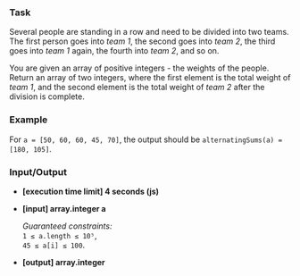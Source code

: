 ### Task

Several people are standing in a row and need to be divided into two teams. The first person goes into _team 1_, the second goes into _team 2_, the third goes into _team 1_ again, the fourth into _team 2_, and so on.

You are given an array of positive integers - the weights of the people. Return an array of two integers, where the first element is the total weight of _team 1_, and the second element is the total weight of _team 2_ after the division is complete.

### Example

For `a = [50, 60, 60, 45, 70]`, the output should be `alternatingSums(a) = [180, 105]`.

### Input/Output

- **[execution time limit] 4 seconds (js)**
- **[input] array.integer a**

  _Guaranteed constraints:_  
  `1 ≤ a.length ≤ 10⁵`,  
  `45 ≤ a[i] ≤ 100`.

- **[output] array.integer**
